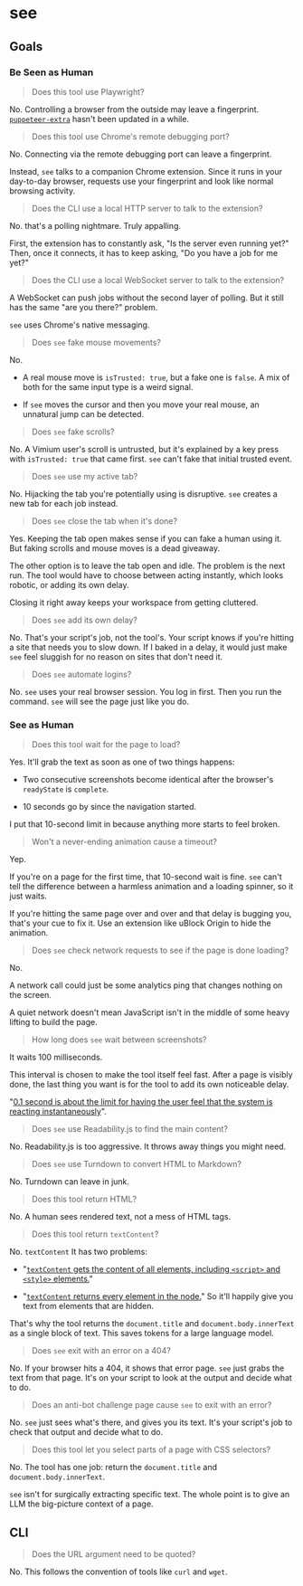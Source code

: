 # see

## Goals

### Be Seen as Human

> Does this tool use Playwright?

No. Controlling a browser from the outside may leave a fingerprint. [`puppeteer-extra`](https://github.com/berstend/puppeteer-extra) hasn't been updated in a while.

> Does this tool use Chrome's remote debugging port?

No. Connecting via the remote debugging port can leave a fingerprint.

Instead, `see` talks to a companion Chrome extension. Since it runs in your day-to-day browser, requests use your fingerprint and look like normal browsing activity.

> Does the CLI use a local HTTP server to talk to the extension?

No. that's a polling nightmare. Truly appalling.

First, the extension has to constantly ask, "Is the server even running yet?" Then, once it connects, it has to keep asking, "Do you have a job for me yet?"

> Does the CLI use a local WebSocket server to talk to the extension?

A WebSocket can push jobs without the second layer of polling. But it still has the same "are you there?" problem.

`see` uses Chrome's native messaging.

> Does `see` fake mouse movements?

No.

- A real mouse move is `isTrusted: true`, but a fake one is `false`. A mix of both for the same input type is a weird signal.

- If `see` moves the cursor and then you move your real mouse, an unnatural jump can be detected.

> Does `see` fake scrolls?

No. A Vimium user's scroll is untrusted, but it's explained by a key press with `isTrusted: true` that came first. `see` can't fake that initial trusted event.

> Does `see` use my active tab?

No. Hijacking the tab you're potentially using is disruptive. `see` creates a new tab for each job instead.

> Does `see` close the tab when it's done?

Yes. Keeping the tab open makes sense if you can fake a human using it. But faking scrolls and mouse moves is a dead giveaway.

The other option is to leave the tab open and idle. The problem is the next run. The tool would have to choose between acting instantly, which looks robotic, or adding its own delay.

Closing it right away keeps your workspace from getting cluttered.

> Does `see` add its own delay?

No. That's your script's job, not the tool's. Your script knows if you're hitting a site that needs you to slow down. If I baked in a delay, it would just make `see` feel sluggish for no reason on sites that don't need it.

> Does `see` automate logins?

No. `see` uses your real browser session. You log in first. Then you run the command. `see` will see the page just like you do.

### See as Human

> Does this tool wait for the page to load?

Yes. It'll grab the text as soon as one of two things happens:

- Two consecutive screenshots become identical after the browser's `readyState` is `complete`.

- 10 seconds go by since the navigation started.

I put that 10-second limit in because anything more starts to feel broken.

> Won't a never-ending animation cause a timeout?

Yep.

If you're on a page for the first time, that 10-second wait is fine. `see` can't tell the difference between a harmless animation and a loading spinner, so it just waits.

If you're hitting the same page over and over and that delay is bugging you, that's your cue to fix it. Use an extension like uBlock Origin to hide the animation.

> Does `see` check network requests to see if the page is done loading?

No.

A network call could just be some analytics ping that changes nothing on the screen.

A quiet network doesn't mean JavaScript isn't in the middle of some heavy lifting to build the page.

> How long does `see` wait between screenshots?

It waits 100 milliseconds.

This interval is chosen to make the tool itself feel fast. After a page is visibly done, the last thing you want is for the tool to add its own noticeable delay.

"[0.1 second is about the limit for having the user feel that the system is reacting instantaneously](https://www.nngroup.com/articles/response-times-3-important-limits/#:~:text=0.1%20second%20is%20about%20the%20limit%20for%20having%20the%20user%20feel%20that%20the%20system%20is%20reacting%20instantaneously)".

> Does `see` use Readability.js to find the main content?

No. Readability.js is too aggressive. It throws away things you might need.

> Does `see` use Turndown to convert HTML to Markdown?

No. Turndown can leave in junk.

> Does this tool return HTML?

No. A human sees rendered text, not a mess of HTML tags.

> Does this tool return `textContent`?

No. `textContent` It has two problems:

- "[`textContent` gets the content of all elements, including `<script>` and `<style>` elements.](https://developer.mozilla.org/en-US/docs/Web/API/Node/textContent#:~:text=textContent%20gets%20the%20content%20of%20all%20elements%2C%20including%20%3Cscript%3E%20and%20%3Cstyle%3E%20elements.)"

- "[`textContent` returns every element in the node.](https://developer.mozilla.org/en-US/docs/Web/API/Node/textContent#:~:text=textContent%20returns%20every%20element%20in%20the%20node.)" So it'll happily give you text from elements that are hidden.

That's why the tool returns the `document.title` and `document.body.innerText` as a single block of text. This saves tokens for a large language model.

> Does `see` exit with an error on a 404?

No. If your browser hits a 404, it shows that error page. `see` just grabs the text from that page. It's on your script to look at the output and decide what to do.

> Does an anti-bot challenge page cause `see` to exit with an error?

No. `see` just sees what's there, and gives you its text. It's your script's job to check that output and decide what to do.

> Does this tool let you select parts of a page with CSS selectors?

No. The tool has one job: return the `document.title` and `document.body.innerText`.

`see` isn't for surgically extracting specific text. The whole point is to give an LLM the big-picture context of a page.

## CLI

> Does the URL argument need to be quoted?

No. This follows the convention of tools like `curl` and `wget`.
